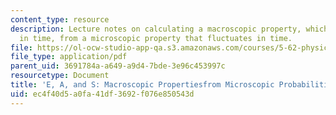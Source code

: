 ```yaml
---
content_type: resource
description: Lecture notes on calculating a macroscopic property, which is constant
  in time, from a microscopic property that fluctuates in time.
file: https://ol-ocw-studio-app-qa.s3.amazonaws.com/courses/5-62-physical-chemistry-ii-spring-2008/ec4f40d5a0fa41df3692f076e850543d_02_562ln08.pdf
file_type: application/pdf
parent_uid: 3691784a-a649-a9d4-7bde-3e96c453997c
resourcetype: Document
title: 'E, A, and S: Macroscopic Propertiesfrom Microscopic Probabilities {Pi}'
uid: ec4f40d5-a0fa-41df-3692-f076e850543d
---
```

